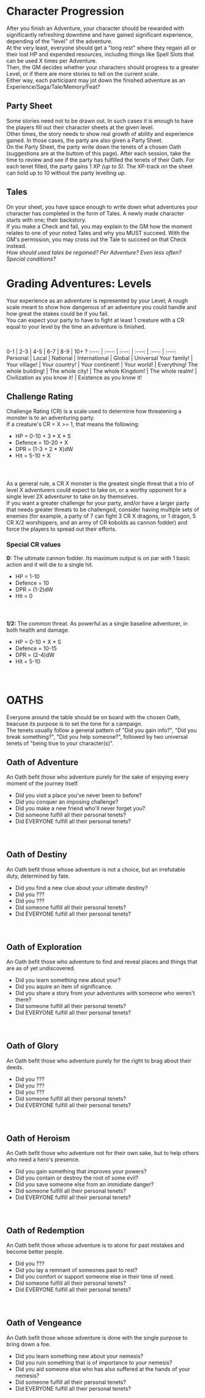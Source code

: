 # Character Progression
After you finish an Adventure, your character should be rewarded with significantly refreshing downtime and have gained significant experience, depending of the "level" of the adventure. <br>
At the very least, everyone should get a "long rest" where they regain all or their lost HP and expended resources, including things like Spell Slots that can be used X times per Adventure. <br>
Then, the GM decides whether your characters should progress to a greater Level, or if there are more stories to tell on the current scale. <br>
Either way, each participant may jot down the finished adventure as an Experience/Saga/Tale/Memory/Feat?

## Party Sheet
Some stories need not to be drawn out. In such cases it is enough to have the players fill out their character sheets at the given level. <br>
Other times, the story needs to show real growth of ability and experience gained. In those cases, the party are also given a Party Sheet. <br>
On the Party Sheet, the party write down the tenets of a chosen Oath (suggestions are at the buttom of this page). After each session, take the time to review and see if the party has fulfilled the tenets of their Oath. For each tenet filled, the party gains 1 XP *(up to 5)*. The XP-track on the sheet can hold up to 10 without the party levelling up.

## Tales
On your sheet, you have space enough to write down what adventures your character has completed in the form of Tales. A newly made character starts with one; their backstory. <br>
If you make a Check and fail, you may explain to the GM how the moment relates to one of your noted Tales and why you MUST succeed. With the GM's permission, you may cross out the Tale to succeed on that Check instead. <br>
*How should used tales be regained? Per Adventure? Even less often? Special conditions?*

# Grading Adventures: Levels
Your experience as an adventurer is represented by your Level; A rough scale meant to show how dangerous of an adventure you could handle and how great the stakes could be if you fail. <br>
You can expect your party to have to fight at least 1 creature with a CR equal to your level by the time an adventure is finished. <br>

<br><br>
0-1 | 2-3 | 4-5 | 6-7 | 8-9 | 10+ ?
:---: | :---: | :---: | :---: | :---: | :---:
Personal | Local | National | International | Global | Universal
Your family! | Your village! | Your country! | Your continent! | Your world! | Everything!
The whole building! | The whole city! | The whole Kingdom! | The whole realm! | Civilization as you know it! | Existence as you know it!

## Challenge Rating
Challenge Rating (CR) is a scale used to determine how threatening a monster is to an adventuring party. <br>
If a creature's CR = X >= 1, that means the following:
+ HP = 0-10 + 3 * X * S
+ Defence = 10-20 + X
+ DPR = (1-3 + 2 * X)dW
+ Hit = 5-10 + X
#### <br>

As a general rule, a CR X monster is the greatest single threat that a trio of level X adventurers could expect to take on, or a worthy opponent for a single level 2X adventurer to take on by themselves. <br>
If you want a greater challenge for your party, and/or have a larger party that needs greater threats to be challenged, consider having multiple sets of enemies (for example, a party of 7 can fight 3 CR X dragons, or 1 dragon, 5 CR X/2 worshippers, and an army of CR kobolds as cannon fodder) and force the players to spread out their efforts.

### Special CR values
**0:** The ultimate cannon fodder. Its maximum output is on par with 1 basic action and it will die to a single hit. <br>
+ HP = 1-10
+ Defence = 10
+ DPR = (1-2)dW
+ Hit = 0
#### <br>
**1/2:** The common threat. As powerful as a single baseline adventurer, in both health and damage. <br>
+ HP = 0-10 + X * S
+ Defence = 10-15
+ DPR = (2-4)dW
+ Hit = 5-10
#### <br>

# OATHS
Everyone around the table should be on board with the chosen Oath, beacuse its purpose is to set the tone for a campaign. <br>
The tenets usually follow a general pattern of "Did you gain info?", "Did you break something?", "Did you help someone?", followed by two universal tenets of "being true to your character(s)".

## Oath of Adventure
An Oath befit those who adventure purely for the sake of enjoying every moment of the journey itself.
+ Did you visit a place you've never been to before?
+ Did you conquer an imposing challenge?
+ Did you make a new friend who'll never forget you?
+ Did someone fulfill all their personal tenets?
+ Did EVERYONE fulfill all their personal tenets?
#### <br>

## Oath of Destiny
An Oath befit those whose adventure is not a choice, but an irrefutable duty, determined by fate.
+ Did you find a new clue about your ultimate destiny?
+ Did you ???
+ Did you ???
+ Did someone fulfill all their personal tenets?
+ Did EVERYONE fulfill all their personal tenets?
#### <br>

## Oath of Exploration
An Oath befit those who adventure to find and reveal places and things that are as of yet undiscovered.
+ Did you learn something new about your?
+ Did you aquire an item of significance.
+ Did you share a story from your adventures with someone who weren't there?
+ Did someone fulfill all their personal tenets?
+ Did EVERYONE fulfill all their personal tenets?
#### <br>

## Oath of Glory
An Oath befit those who adventure purely for the right to brag about their deeds.
+ Did you ???
+ Did you ???
+ Did you ???
+ Did someone fulfill all their personal tenets?
+ Did EVERYONE fulfill all their personal tenets?
#### <br>

## Oath of Heroism
An Oath befit those who adventure not for their own sake, but to help others who need a hero's presence.
+ Did you gain something that improves your powers?
+ Did you contain or destroy the root of some evil?
+ Did you save someone else from an immidiate danger?
+ Did someone fulfill all their personal tenets?
+ Did EVERYONE fulfill all their personal tenets?
#### <br>

## Oath of Redemption
An Oath befit those whose adventure is to atone for past mistakes and become better people.
+ Did you ???
+ Did you lay a remnant of someones past to rest?
+ Did you comfort or support someone else in their time of need.
+ Did someone fulfill all their personal tenets?
+ Did EVERYONE fulfill all their personal tenets?
#### <br>

## Oath of Vengeance
An Oath befit those whose adventure is done with the single purpose to bring down a foe.
+ Did you learn something new about your nemesis?
+ Did you ruin something that is of importance to your nemesis?
+ Did you aid someone else who has also suffered at the hands of your nemesis?
+ Did someone fulfill all their personal tenets?
+ Did EVERYONE fulfill all their personal tenets?
#### <br>